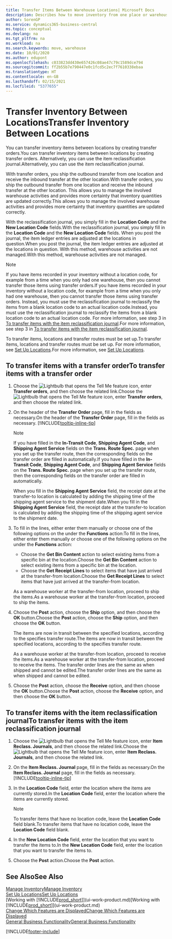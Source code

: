 ```yaml
---
title: Transfer Items Between Warehouse Locations| Microsoft Docs
description: Describes how to move inventory from one place or warehouse to another, either with the reclassification journal or with transfer orders.
author: SorenGP
ms.service: dynamics365-business-central
ms.topic: conceptual
ms.devlang: na
ms.tgt_pltfrm: na
ms.workload: na
ms.search.keywords: move, warehouse
ms.date: 10/01/2020
ms.author: edupont
ms.openlocfilehash: c033823dd430e657426c08ae47c79c1589dce794
ms.sourcegitcommit: ff2b55b7e790447e0c1fcd5c2ec7f7610338ebaa
ms.translationtype: HT
ms.contentlocale: en-GB
ms.lasthandoff: 02/15/2021
ms.locfileid: "5377655"
---
```

# <a name="transfer-inventory-between-locations"></a><span data-ttu-id="87b42-103">Transfer Inventory Between Locations</span><span class="sxs-lookup"><span data-stu-id="87b42-103">Transfer Inventory Between Locations</span></span>
<span data-ttu-id="87b42-104">You can transfer inventory items between locations by creating transfer orders.</span><span class="sxs-lookup"><span data-stu-id="87b42-104">You can transfer inventory items between locations by creating transfer orders.</span></span> <span data-ttu-id="87b42-105">Alternatively, you can use the item reclassification journal.</span><span class="sxs-lookup"><span data-stu-id="87b42-105">Alternatively, you can use the item reclassification journal.</span></span>

<span data-ttu-id="87b42-106">With transfer orders, you ship the outbound transfer from one location and receive the inbound transfer at the other location.</span><span class="sxs-lookup"><span data-stu-id="87b42-106">With transfer orders, you ship the outbound transfer from one location and receive the inbound transfer at the other location.</span></span> <span data-ttu-id="87b42-107">This allows you to manage the involved warehouse activities and provides more certainty that inventory quantities are updated correctly.</span><span class="sxs-lookup"><span data-stu-id="87b42-107">This allows you to manage the involved warehouse activities and provides more certainty that inventory quantities are updated correctly.</span></span>

<span data-ttu-id="87b42-108">With the reclassification journal, you simply fill in the **Location Code** and the **New Location Code** fields.</span><span class="sxs-lookup"><span data-stu-id="87b42-108">With the reclassification journal, you simply fill in the **Location Code** and the **New Location Code** fields.</span></span> <span data-ttu-id="87b42-109">When you post the journal, the item ledger entries are adjusted at the locations in question.</span><span class="sxs-lookup"><span data-stu-id="87b42-109">When you post the journal, the item ledger entries are adjusted at the locations in question.</span></span> <span data-ttu-id="87b42-110">With this method, warehouse activities are not managed.</span><span class="sxs-lookup"><span data-stu-id="87b42-110">With this method, warehouse activities are not managed.</span></span>

> [!NOTE]  
>   <span data-ttu-id="87b42-111">If you have items recorded in your inventory without a location code, for example from a time when you only had one warehouse, then you cannot transfer those items using transfer orders.</span><span class="sxs-lookup"><span data-stu-id="87b42-111">If you have items recorded in your inventory without a location code, for example from a time when you only had one warehouse, then you cannot transfer those items using transfer orders.</span></span> <span data-ttu-id="87b42-112">Instead, you must use the reclassification journal to reclassify the items from a blank location code to an actual location code.</span><span class="sxs-lookup"><span data-stu-id="87b42-112">Instead, you must use the reclassification journal to reclassify the items from a blank location code to an actual location code.</span></span>  <span data-ttu-id="87b42-113">For more information, see step 3 in [To transfer items with the item reclassification journal](inventory-how-transfer-between-locations.md#to-transfer-items-with-the-item-reclassification-journal).</span><span class="sxs-lookup"><span data-stu-id="87b42-113">For more information, see step 3 in [To transfer items with the item reclassification journal](inventory-how-transfer-between-locations.md#to-transfer-items-with-the-item-reclassification-journal).</span></span>

<span data-ttu-id="87b42-114">To transfer items, locations and transfer routes must be set up.</span><span class="sxs-lookup"><span data-stu-id="87b42-114">To transfer items, locations and transfer routes must be set up.</span></span> <span data-ttu-id="87b42-115">For more information, see [Set Up Locations](inventory-how-setup-locations.md).</span><span class="sxs-lookup"><span data-stu-id="87b42-115">For more information, see [Set Up Locations](inventory-how-setup-locations.md).</span></span>

## <a name="to-transfer-items-with-a-transfer-order"></a><span data-ttu-id="87b42-116">To transfer items with a transfer order</span><span class="sxs-lookup"><span data-stu-id="87b42-116">To transfer items with a transfer order</span></span>
1. <span data-ttu-id="87b42-117">Choose the ![Lightbulb that opens the Tell Me feature](media/ui-search/search_small.png "Tell me what you want to do") icon, enter **Transfer orders**, and then choose the related link.</span><span class="sxs-lookup"><span data-stu-id="87b42-117">Choose the ![Lightbulb that opens the Tell Me feature](media/ui-search/search_small.png "Tell me what you want to do") icon, enter **Transfer orders**, and then choose the related link.</span></span>
2. <span data-ttu-id="87b42-118">On the header of the **Transfer Order** page, fill in the fields as necessary.</span><span class="sxs-lookup"><span data-stu-id="87b42-118">On the header of the **Transfer Order** page, fill in the fields as necessary.</span></span> [!INCLUDE[tooltip-inline-tip](includes/tooltip-inline-tip_md.md)]

    > [!NOTE]  
    >   <span data-ttu-id="87b42-119">If you have filled in the **In-Transit Code**, **Shipping Agent Code**, and **Shipping Agent Service** fields on the **Trans. Route Spec.** page when you set up the transfer route, then the corresponding fields on the transfer order are filled in automatically.</span><span class="sxs-lookup"><span data-stu-id="87b42-119">If you have filled in the **In-Transit Code**, **Shipping Agent Code**, and **Shipping Agent Service** fields on the **Trans. Route Spec.** page when you set up the transfer route, then the corresponding fields on the transfer order are filled in automatically.</span></span>

    <span data-ttu-id="87b42-120">When you fill in the **Shipping Agent Service** field, the receipt date at the transfer-to location is calculated by adding the shipping time of the shipping agent service to the shipment date.</span><span class="sxs-lookup"><span data-stu-id="87b42-120">When you fill in the **Shipping Agent Service** field, the receipt date at the transfer-to location is calculated by adding the shipping time of the shipping agent service to the shipment date.</span></span>

3. <span data-ttu-id="87b42-121">To fill in the lines, either enter them manually or choose one of the following options on the under the **Functions** action:</span><span class="sxs-lookup"><span data-stu-id="87b42-121">To fill in the lines, either enter them manually or choose one of the following options on the under the **Functions** action:</span></span>
    - <span data-ttu-id="87b42-122">Choose the **Get Bin Content** action to select existing items from a specific bin at the location.</span><span class="sxs-lookup"><span data-stu-id="87b42-122">Choose the **Get Bin Content** action to select existing items from a specific bin at the location.</span></span>
    - <span data-ttu-id="87b42-123">Choose the **Get Receipt Lines** to select items that have just arrived at the transfer-from location.</span><span class="sxs-lookup"><span data-stu-id="87b42-123">Choose the **Get Receipt Lines** to select items that have just arrived at the transfer-from location.</span></span>   

    <span data-ttu-id="87b42-124">As a warehouse worker at the transfer-from location, proceed to ship the items.</span><span class="sxs-lookup"><span data-stu-id="87b42-124">As a warehouse worker at the transfer-from location, proceed to ship the items.</span></span>
4. <span data-ttu-id="87b42-125">Choose the **Post** action, choose the **Ship** option, and then choose the **OK** button.</span><span class="sxs-lookup"><span data-stu-id="87b42-125">Choose the **Post** action, choose the **Ship** option, and then choose the **OK** button.</span></span>

    <span data-ttu-id="87b42-126">The items are now in transit between the specified locations, according to the specifies transfer route.</span><span class="sxs-lookup"><span data-stu-id="87b42-126">The items are now in transit between the specified locations, according to the specifies transfer route.</span></span>

    <span data-ttu-id="87b42-127">As a warehouse worker at the transfer-from location, proceed to receive the items.</span><span class="sxs-lookup"><span data-stu-id="87b42-127">As a warehouse worker at the transfer-from location, proceed to receive the items.</span></span> <span data-ttu-id="87b42-128">The transfer order lines are the same as when shipped and cannot be edited.</span><span class="sxs-lookup"><span data-stu-id="87b42-128">The transfer order lines are the same as when shipped and cannot be edited.</span></span>
5. <span data-ttu-id="87b42-129">Choose the **Post** action, choose the **Receive** option, and then choose the **OK** button.</span><span class="sxs-lookup"><span data-stu-id="87b42-129">Choose the **Post** action, choose the **Receive** option, and then choose the **OK** button.</span></span>

## <a name="to-transfer-items-with-the-item-reclassification-journal"></a><span data-ttu-id="87b42-130">To transfer items with the item reclassification journal</span><span class="sxs-lookup"><span data-stu-id="87b42-130">To transfer items with the item reclassification journal</span></span>
1. <span data-ttu-id="87b42-131">Choose the ![Lightbulb that opens the Tell Me feature](media/ui-search/search_small.png "Tell me what you want to do") icon, enter **Item Reclass. Journals**, and then choose the related link.</span><span class="sxs-lookup"><span data-stu-id="87b42-131">Choose the ![Lightbulb that opens the Tell Me feature](media/ui-search/search_small.png "Tell me what you want to do") icon, enter **Item Reclass. Journals**, and then choose the related link.</span></span>
2. <span data-ttu-id="87b42-132">On the **Item Reclass. Journal** page, fill in the fields as necessary.</span><span class="sxs-lookup"><span data-stu-id="87b42-132">On the **Item Reclass. Journal** page, fill in the fields as necessary.</span></span> [!INCLUDE[tooltip-inline-tip](includes/tooltip-inline-tip_md.md)]
3. <span data-ttu-id="87b42-133">In the **Location Code** field, enter the location where the items are currently stored.</span><span class="sxs-lookup"><span data-stu-id="87b42-133">In the **Location Code** field, enter the location where the items are currently stored.</span></span>

    > [!NOTE]  
    >   <span data-ttu-id="87b42-134">To transfer items that have no location code, leave the **Location Code** field blank.</span><span class="sxs-lookup"><span data-stu-id="87b42-134">To transfer items that have no location code, leave the **Location Code** field blank.</span></span>
4. <span data-ttu-id="87b42-135">In the **New Location Code** field, enter the location that you want to transfer the items to.</span><span class="sxs-lookup"><span data-stu-id="87b42-135">In the **New Location Code** field, enter the location that you want to transfer the items to.</span></span>
5. <span data-ttu-id="87b42-136">Choose the **Post** action.</span><span class="sxs-lookup"><span data-stu-id="87b42-136">Choose the **Post** action.</span></span>

## <a name="see-also"></a><span data-ttu-id="87b42-137">See Also</span><span class="sxs-lookup"><span data-stu-id="87b42-137">See Also</span></span>
[<span data-ttu-id="87b42-138">Manage Inventory</span><span class="sxs-lookup"><span data-stu-id="87b42-138">Manage Inventory</span></span>](inventory-manage-inventory.md)  
[<span data-ttu-id="87b42-139">Set Up Locations</span><span class="sxs-lookup"><span data-stu-id="87b42-139">Set Up Locations</span></span>](inventory-how-setup-locations.md)  
<span data-ttu-id="87b42-140">[Working with [!INCLUDE[prod_short](includes/prod_short.md)]](ui-work-product.md)</span><span class="sxs-lookup"><span data-stu-id="87b42-140">[Working with [!INCLUDE[prod_short](includes/prod_short.md)]](ui-work-product.md)</span></span>  
[<span data-ttu-id="87b42-141">Change Which Features are Displayed</span><span class="sxs-lookup"><span data-stu-id="87b42-141">Change Which Features are Displayed</span></span>](ui-experiences.md)  
[<span data-ttu-id="87b42-142">General Business Functionality</span><span class="sxs-lookup"><span data-stu-id="87b42-142">General Business Functionality</span></span>](ui-across-business-areas.md)


[!INCLUDE[footer-include](includes/footer-banner.md)]